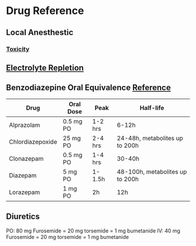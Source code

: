 # Drug Reference

## Local Anesthestic

### [Toxicity](local_anesthetic_toxicity)

## [Electrolyte Repletion](/electrolytes)

## Benzodiazepine Oral Equivalence [Reference](https://foamed.ebmedicine.net/rapid-reference/benzodiazepine-oral-equivalence/)

|       Drug       | Oral Dose |   Peak  |            Half-life            |
|----------------|---------|-------|-------------------------------|
|    Alprazolam    | 0.5 mg PO | 1-2 hrs |              6-12h              |
| Chlordiazepoxide |  25 mg PO | 2-4 hrs |  24-48h, metabolites up to 200h |
|    Clonazepam    | 0.5 mg PO | 1-4 hrs |              30-40h             |
|     Diazepam     |  5 mg PO  |  1-1.5h | 48-100h, metabolites up to 200h |
|     Lorazepam    |  1 mg PO  |    2h   |               12h               |

## Diuretics

PO: 80 mg Furosemide = 20 mg torsemide = 1 mg bumetanide
IV: 40 mg Furosemide = 20 mg torsemide = 1 mg bumetanide
